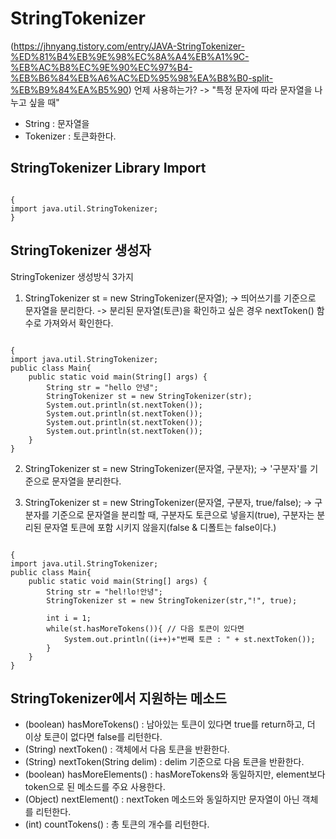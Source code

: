 # StringTokenizer
(https://jhnyang.tistory.com/entry/JAVA-StringTokenizer-%ED%81%B4%EB%9E%98%EC%8A%A4%EB%A1%9C-%EB%AC%B8%EC%9E%90%EC%97%B4-%EB%B6%84%EB%A6%AC%ED%95%98%EA%B8%B0-split-%EB%B9%84%EA%B5%90)
언제 사용하는가? -> "특정 문자에 따라 문자열을 나누고 싶을 때"
- String : 문자열을
- Tokenizer : 토큰화한다.

## StringTokenizer Library Import
<pre><code>
{
import java.util.StringTokenizer;
}
</code></pre>

## StringTokenizer 생성자
StringTokenizer 생성방식 3가지
1) StringTokenizer st = new StringTokenizer(문자열);
    -> 띄어쓰기를 기준으로 문자열을 분리한다.
    -> 분리된 문자열(토큰)을 확인하고 싶은 경우 nextToken() 함수로 가져와서 확인한다.
<pre><code>
{
import java.util.StringTokenizer;
public class Main{
    public static void main(String[] args) {
        String str = "hello 안녕";
        StringTokenizer st = new StringTokenizer(str);
        System.out.println(st.nextToken());
        System.out.println(st.nextToken());
        System.out.println(st.nextToken());
        System.out.println(st.nextToken());
    }
}
</code></pre>

2) StringTokenizer st = new StringTokenizer(문자열, 구분자);
    -> '구분자'를 기준으로 문자열을 분리한다.

3) StringTokenizer st = new StringTokenizer(문자열, 구분자, true/false);
    -> 구분자를 기준으로 문자열을 분리할 때, 구분자도 토큰으로 넣을지(true),
        구분자는 분리된 문자열 토큰에 포함 시키지 않을지(false & 디폴트는 false이다.)
<pre><code>
{
import java.util.StringTokenizer;
public class Main{
    public static void main(String[] args) {
        String str = "hel!lo!안녕";
        StringTokenizer st = new StringTokenizer(str,"!", true);

        int i = 1;
        while(st.hasMoreTokens()){ // 다음 토큰이 있다면
            System.out.println((i++)+"번째 토큰 : " + st.nextToken());
        }
    }
}
</code></pre>

## StringTokenizer에서 지원하는 메소드
- (boolean) hasMoreTokens() : 남아있는 토큰이 있다면 true를 return하고, 더 이상 토큰이 없다면 false를 리턴한다.
- (String) nextToken() : 객체에서 다음 토큰을 반환한다.
- (String) nextToken(String delim) : delim 기준으로 다음 토큰을 반환한다.
- (boolean) hasMoreElements() : hasMoreTokens와 동일하지만, element보다 token으로 된 메소드를 주요 사용한다.
- (Object) nextElement() : nextToken 메소드와 동일하지만 문자열이 아닌 객체를 리턴한다.
- (int) countTokens() : 총 토큰의 개수를 리턴한다.